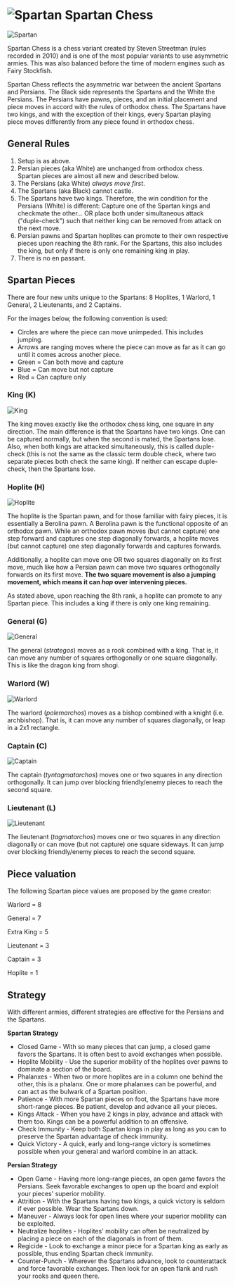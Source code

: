 # ![Spartan](https://github.com/gbtami/pychess-variants/blob/master/static/icons/spartan.svg) Spartan Chess

![Spartan](https://github.com/gbtami/pychess-variants/blob/master/static/images/CVariantsGuide/Spartan.png)

Spartan Chess is a chess variant created by Steven Streetman (rules recorded in 2010) and is one of the most popular variants to use asymmetric armies. This was also balanced before the time of modern engines such as Fairy Stockfish. 

Spartan Chess reflects the asymmetric war between the ancient Spartans and Persians. The Black side represents the Spartans and the White the Persians. The Persians have pawns, pieces, and an initial placement and piece moves in accord with the rules of orthodox chess. The Spartans have two kings, and with the exception of their kings, every Spartan playing piece moves differently from any piece found in orthodox chess.
 
## General Rules
1.	Setup is as above.
2.	Persian pieces (aka White) are unchanged from orthodox chess. Spartan pieces are almost all new and described below.
3.	The Persians (aka White) *always move first*.
4.	The Spartans (aka Black) cannot castle.
5.	The Spartans have two kings. Therefore, the win condition for the Persians (White) is different: Capture one of the Spartan kings and checkmate the other... OR place both under simultaneous attack ("duple-check") such that neither king can be removed from attack on the next move.
6.	Persian pawns and Spartan hoplites can promote to their own respective pieces upon reaching the 8th rank. For the Spartans, this also includes the king, but only if there is only one remaining king in play.
7.	There is no en passant.

## Spartan Pieces
There are four new units unique to the Spartans: 8 Hoplites, 1 Warlord, 1 General, 2 Lieutenants, and 2 Captains.

For the images below, the following convention is used:
* Circles are where the piece can move unimpeded. This includes jumping.
* Arrows are ranging moves where the piece can move as far as it can go until it comes across another piece.
* Green = Can both move and capture
* Blue = Can move but not capture
* Red = Can capture only

### King (K)

![King](https://github.com/gbtami/pychess-variants/blob/master/static/images/CVariantsGuide/SpartanKing.png)
 
The king moves exactly like the orthodox chess king, one square in any direction. The main difference is that the Spartans have two kings. One can be captured normally, but when the second is mated, the Spartans lose. Also, when both kings are attacked simultaneously, this is called duple-check (this is not the same as the classic term double check, where two separate pieces both check the same king). If neither can escape duple-check, then the Spartans lose.

### Hoplite (H)

![Hoplite](https://github.com/gbtami/pychess-variants/blob/master/static/images/CVariantsGuide/SpartanHoplite.png)
 
The hoplite is the Spartan pawn, and for those familiar with fairy pieces, it is essentially a Berolina pawn. A Berolina pawn is the functional opposite of an orthodox pawn. While an orthodox pawn moves (but cannot capture) one step forward and captures one step diagonally forwards, a hoplite moves (but cannot capture) one step diagonally forwards and captures forwards.

Additionally, a hoplite can move one OR two squares diagonally on its first move, much like how a Persian pawn can move two squares orthogonally forwards on its first move. **The two square movement is also a jumping movement, which means it can *hop* over intervening pieces.**

As stated above, upon reaching the 8th rank, a hoplite can promote to any Spartan piece. This includes a king if there is only one king remaining.

### General (G)

![General](https://github.com/gbtami/pychess-variants/blob/master/static/images/CVariantsGuide/SpartanGeneral.png)
 
The general (*strategos*) moves as a rook combined with a king. That is, it can move any number of squares orthogonally or one square diagonally. This is like the dragon king from shogi.

### Warlord (W)

![Warlord](https://github.com/gbtami/pychess-variants/blob/master/static/images/CVariantsGuide/SpartanWarlord.png)
 
The warlord (*polemarchos*) moves as a bishop combined with a knight (i.e. archbishop). That is, it can move any number of squares diagonally, or leap in a 2x1 rectangle.

### Captain (C)

![Captain](https://github.com/gbtami/pychess-variants/blob/master/static/images/CVariantsGuide/SpartanCaptain.png)
 
The captain (*tyntagmatarchos*) moves one or two squares in any direction orthogonally. It can jump over blocking friendly/enemy pieces to reach the second square.

### Lieutenant (L)

![Lieutenant](https://github.com/gbtami/pychess-variants/blob/master/static/images/CVariantsGuide/SpartanLieutenant.png)
 
The lieutenant (*tagmatarchos*) moves one or two squares in any direction diagonally or can move (but not capture) one square sideways. It can jump over blocking friendly/enemy pieces to reach the second square. 
 
## Piece valuation

The following Spartan piece values are proposed by the game creator:

Warlord = 8

General = 7

Extra King = 5

Lieutenant = 3

Captain = 3

Hoplite = 1

## Strategy
With different armies, different strategies are effective for the Persians and the Spartans.

**Spartan Strategy**
* Closed Game - With so many pieces that can jump, a closed game favors the Spartans. It is often best to avoid exchanges when possible.
* Hoplite Mobility - Use the superior mobility of the hoplites over pawns to dominate a section of the board.
* Phalanxes - When two or more hoplites are in a column one behind the other, this is a phalanx. One or more phalanxes can be powerful, and can act as the bulwark of a Spartan position.
* Patience - With more Spartan pieces on foot, the Spartans have more short-range pieces. Be patient, develop and advance all your pieces.
* Kings Attack - When you have 2 kings in play, advance and attack with them too. Kings can be a powerful addition to an offensive.
* Check Immunity - Keep both Spartan kings in play as long as you can to preserve the Spartan advantage of check immunity.
* Quick Victory - A quick, early and long-range victory is sometimes possible when your general and warlord combine in an attack.

**Persian Strategy**
* Open Game - Having more long-range pieces, an open game favors the Persians. Seek favorable exchanges to open up the board and exploit your pieces' superior mobility.
* Attrition - With the Spartans having two kings, a quick victory is seldom if ever possible. Wear the Spartans down.
* Maneuver - Always look for open lines where your superior mobility can be exploited.
* Neutralize hoplites - Hoplites' mobility can often be neutralized by placing a piece on each of the diagonals in front of them.
* Regicide - Look to exchange a minor piece for a Spartan king as early as possible, thus ending Spartan check immunity.
* Counter-Punch - Wherever the Spartans advance, look to counterattack and force favorable exchanges. Then look for an open flank and rush your rooks and queen there.
